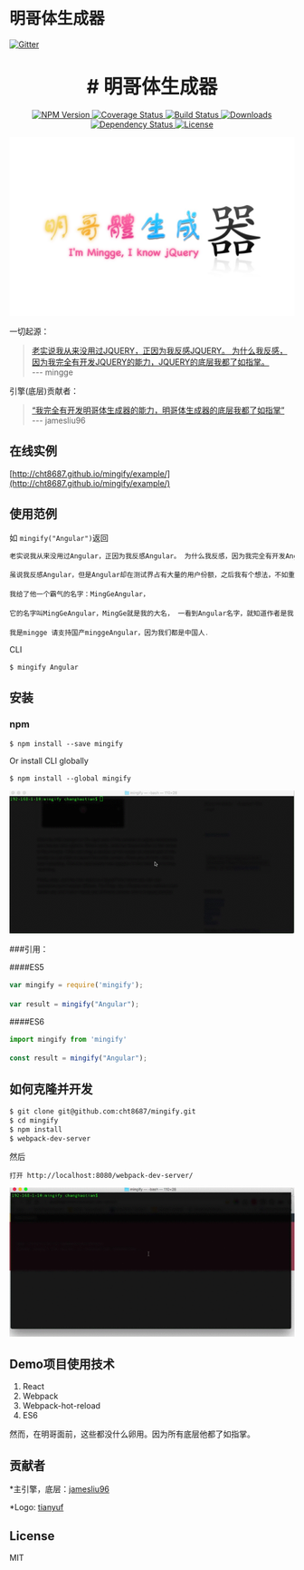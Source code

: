 # 明哥体生成器
[![Gitter](https://badges.gitter.im/Join%20Chat.svg)](https://gitter.im/cht8687/help)

<big><h1 align="center"># 明哥体生成器</h1></big>

<p align="center">
  <a href="https://www.npmjs.com/package/mingify">
    <img src="https://img.shields.io/npm/v/mingify.svg?style=flat-square"
         alt="NPM Version">
  </a>

 <a href="https://coveralls.io/github/cht8687/mingify?branch=master">
    <img src="https://coveralls.io/repos/cht8687/mingify/badge.svg?branch=master&service=github" alt="Coverage Status" />
 </a>

  <a href="https://travis-ci.org/cht8687/mingify">
    <img src="https://img.shields.io/travis/cht8687/mingify.svg?style=flat-square"
         alt="Build Status">
  </a>

  <a href="https://npmjs.org/package/mingify">
    <img src="http://img.shields.io/npm/dm/mingify.svg?style=flat-square"
         alt="Downloads">
  </a>

  <a href="https://david-dm.org/cht8687/mingify.svg">
    <img src="https://david-dm.org/cht8687/mingify.svg?style=flat-square"
         alt="Dependency Status">
  </a>

  <a href="https://github.com/cht8687/mingify/blob/master/LICENSE">
    <img src="https://img.shields.io/npm/l/mingify.svg?style=flat-square"
         alt="License">
  </a>
</p>

<p align="center"><big>

</big></p>


![mingify](src/example/logo.jpg)

一切起源：

>[老实说我从来没用过JQUERY，正因为我反感JQUERY。 为什么我反感，因为我完全有开发JQUERY的能力，JQUERY的底层我都了如指掌。](https://github.com/drduan/minggeJS)  
>--- mingge

引擎(底层)贡献者：

>[“我完全有开发明哥体生成器的能力，明哥体生成器的底层我都了如指掌”](https://github.com/drduan/minggeJS/issues/148)  
> --- jamesliu96

## 在线实例

[http://cht8687.github.io/mingify/example/](http://cht8687.github.io/mingify/example/)

## 使用范例

如 `mingify("Angular")`返回

```js
老实说我从来没用过Angular，正因为我反感Angular。 为什么我反感，因为我完全有开发Angular的能力，Angular的底层我都了如指掌。

虽说我反感Angular，但是Angular却在测试界占有大量的用户份额，之后我有个想法，不如重新开发一个属于自己思想，自己架构的Angular。

我给了他一个霸气的名字：MingGeAngular，

它的名字叫MingGeAngular，MingGe就是我的大名， 一看到Angular名字，就知道作者是我，知道它是国产的，让别人知道国产Angular一样做得很出色，出众

我是mingge 请支持国产minggeAngular，因为我们都是中国人.
```

CLI

```
$ mingify Angular
```

## 安装

### npm

```
$ npm install --save mingify
```

Or install CLI globally

```
$ npm install --global mingify
```

![mingify](cli.gif)

###引用：

####ES5

```js
var mingify = require('mingify');

var result = mingify("Angular");
```

####ES6

```js
import mingify from 'mingify'

const result = mingify("Angular");
```

## 如何克隆并开发

```
$ git clone git@github.com:cht8687/mingify.git
$ cd mingify
$ npm install
$ webpack-dev-server
```

然后

```
打开 http://localhost:8080/webpack-dev-server/
```
![mingify](dev.gif)

## Demo项目使用技术

1. React
2. Webpack
3. Webpack-hot-reload
4. ES6

然而，在明哥面前，这些都没什么卵用。因为所有底层他都了如指掌。

## 贡献者

*主引擎，底层：[jamesliu96](https://github.com/jamesliu96)

*Logo: [tianyuf](https://github.com/tianyuf)

## License

MIT
